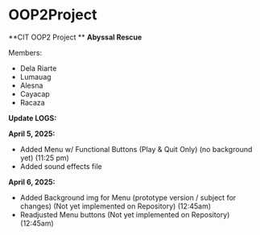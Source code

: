# OOP2Project
**CIT OOP2 Project **
**Abyssal Rescue**

Members:
- Dela Riarte
- Lumauag
- Alesna
- Cayacap
- Racaza



**Update LOGS:**

**April 5, 2025:**
- Added Menu w/ Functional Buttons (Play & Quit Only) (no background yet) (11:25 pm)
- Added sound effects file

**April 6, 2025:**
- Added Background img for Menu (prototype version / subject for changes) (Not yet implemented on Repository) (12:45am)
- Readjusted Menu buttons (Not yet implemented on Repository) (12:45am)
